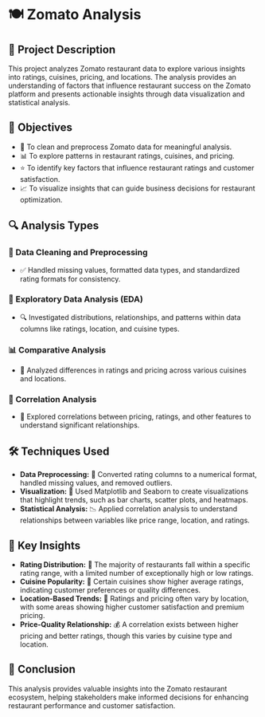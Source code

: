 # 🍽️ Zomato Analysis

## 📄 Project Description
This project analyzes Zomato restaurant data to explore various insights into ratings, cuisines, pricing, and locations. The analysis provides an understanding of factors that influence restaurant success on the Zomato platform and presents actionable insights through data visualization and statistical analysis.

## 🎯 Objectives
- 🧹 To clean and preprocess Zomato data for meaningful analysis.
- 📊 To explore patterns in restaurant ratings, cuisines, and pricing.
- ⭐ To identify key factors that influence restaurant ratings and customer satisfaction.
- 📈 To visualize insights that can guide business decisions for restaurant optimization.

## 🔍 Analysis Types

### 🧹 Data Cleaning and Preprocessing
- ✅ Handled missing values, formatted data types, and standardized rating formats for consistency.

### 🔎 Exploratory Data Analysis (EDA)
- 🔍 Investigated distributions, relationships, and patterns within data columns like ratings, location, and cuisine types.

### 📊 Comparative Analysis
- 📏 Analyzed differences in ratings and pricing across various cuisines and locations.

### 🔗 Correlation Analysis
- 🔄 Explored correlations between pricing, ratings, and other features to understand significant relationships.

## 🛠️ Techniques Used
- **Data Preprocessing:** 🧽 Converted rating columns to a numerical format, handled missing values, and removed outliers.
- **Visualization:** 🎨 Used Matplotlib and Seaborn to create visualizations that highlight trends, such as bar charts, scatter plots, and heatmaps.
- **Statistical Analysis:** 📉 Applied correlation analysis to understand relationships between variables like price range, location, and ratings.

## 🔑 Key Insights
- **Rating Distribution:** 🌟 The majority of restaurants fall within a specific rating range, with a limited number of exceptionally high or low ratings.
- **Cuisine Popularity:** 🍕 Certain cuisines show higher average ratings, indicating customer preferences or quality differences.
- **Location-Based Trends:** 📍 Ratings and pricing often vary by location, with some areas showing higher customer satisfaction and premium pricing.
- **Price-Quality Relationship:** 💰 A correlation exists between higher pricing and better ratings, though this varies by cuisine type and location.

## 🏁 Conclusion
This analysis provides valuable insights into the Zomato restaurant ecosystem, helping stakeholders make informed decisions for enhancing restaurant performance and customer satisfaction.
